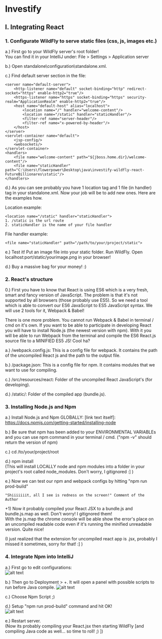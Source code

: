 # Investify
## I. Integrating React
### 1. Configurate WildFly to serve static files  (css, js, images etc.)

a.) First go to your WildFly server's root folder!  
You can find it in your IntelliJ under: File > Settings > Application server

b.) Open standalone\configuration\standalone.xml.

c.) Find default server section in the file:<br />
><container>
    <server name="default-server">
        <http-listener name="default" socket-binding="http" redirect-socket="https" enable-http2="true"/>
        <https-listener name="https" socket-binding="https" security-realm="ApplicationRealm" enable-http2="true"/>
        <host name="default-host" alias="localhost">
            <location name="/" handler="welcome-content"/>
            <location name="/static" handler="staticHandler"/>
            <filter-ref name="server-header"/>
            <filter-ref name="x-powered-by-header"/>
        </host>
    </server>
    <servlet-container name="default">
        <jsp-config/>
        <websockets/>
    </servlet-container>
    <handlers>
        <file name="welcome-content" path="${jboss.home.dir}/welcome-content"/>
        <file name="staticHandler" path="C:\Users\flowerpower\Desktop\java\investify-wildfly-react-FutureBillionares\static"/>
    </handlers>
</container>

d.) As you can see probably  you have 1 location tag and 1 file (in handler) tag in your standalone.xml. Now your job will be to add new ones. Here are the examples how.  

Location example:
><c>
    <location name="/static" handler="staticHandler"> 
    1. /static is the url route
    2. staticHandler is the name of your file handler
</c>

File handler example:
><c>
    <file name="staticHandler" path="/path/to/your/project/static">
</c>

e.) Test it! Put an image file into your static folder. Run WildFly. Open localhost:port/static/yourimage.png in your browser!

d.) Buy a massive bag for your money! :) 

### 2. React's structure

0.) First you have to know that React is using ES6 which is a very fresh, smart and fancy version of JavaScript. The 
problem is that it's not supported by all browsers (those probably use ES5). So we need a tool which is able to convert
our ES6 JavaScript to ES5 JavaScript syntax. We will use 2 tools for it, Webpack & Babel!

There is one more problem. You cannot run Webpack & Babel in terminal / cmd on it's own. If you want to be able to participate in
 developing React you will have to install Node.js (the newest version with npm). With it you will be able to run Webpack from the terminal
 and compile the ES6 React.js source file to a MINIFIED ES5 JS! Cool ha?

a.) /webpack.config.js: This is a config file for webpack. It contains the path of the uncompiled React js and the path to the output file.

b.) /package.json: This is a config file for npm. It contains modules that we want to use for compiling.

c.) /src/resources/react: Folder of the uncompiled React JavaScript's (for developing).

d.) /static/: Folder of the compiled app (bundle.js).

### 3. Installing Node.js and Npm
a.) Install Node.js and Npm GLOBALLY: [link text itself]: https://docs.npmjs.com/getting-started/installing-node

b.) Be sure that npm has been added to your ENVIRONMENTAL VARIABLEs and you can use npm command in your terminal / cmd. ("npm -v" should return the version of npm)

c.) cd /to/your/project/root

d.) npm install  
(This will install LOCALLY node and npm modules into a folder in your project's root called node_modules. Don't worry, I gitignored :] )

e.) Now we can test our npm and webpack configs by hitting "npm run prod-build" 
><c>
    "Shiiiiiiit, all I see is redness on the screen!" Comment of the Author
</c>

+1) Now it probably compiled your React JSX to a bundle.js and bundle.js.map as well. Don't worry! I gitignored them!   
With the js.map the chrome console will be able show the error's place on an uncompiled readable
code even if it's running the minified unreadable version. Quite nice!

(I just realized that the extension for uncompiled react app is .jsx, probably I missed it sometimes, sorry for that! :] )

### 4. Integrate Npm into IntelliJ
a.) First go to edit configurations:  
![alt text](https://raw.githubusercontent.com/mankamolnar/investify-wildfly-react-FutureBillionares/feature/mankamolnar_integrate_react/Doc/01_edit_configurations.png "Edit configurations")    

b.) Then  go to Deployment > +. It will open a panel with possible scripts to run before Java compile.
![alt text](https://raw.githubusercontent.com/mankamolnar/investify-wildfly-react-FutureBillionares/feature/mankamolnar_integrate_react/Doc/02_add_panel.png "Choose npm script")

c.) Choose Npm Script ;)  

d.) Setup "npm run prod-build" command and hit OK!  
![alt text](https://raw.githubusercontent.com/mankamolnar/investify-wildfly-react-FutureBillionares/feature/mankamolnar_integrate_react/Doc/03_npm_script_add.png "Add npm script")

e.) Restart server.  
(Now its probably compiling your React.jsx then starting WildFly [and compiling Java code as well... so time to roll! ;) ])

###